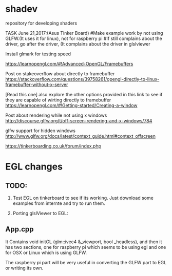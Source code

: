 # shadev
repository for developing shaders


TASK June 21,2017:(Asus Tinker Board)
#Make example work by not using GLFW.(It uses it for linux), not for raspberry pi
#If still complains about the driver, go after the driver, (It complains about the driver in glslviewer

Install glmark for testing speed


https://learnopengl.com/#!Advanced-OpenGL/Framebuffers

Post on stakeoverflow about directly to framebuffer
https://stackoverflow.com/questions/39758261/opengl-directly-to-linux-framebuffer-without-x-server

[Read this one] also explore the other options provided in this link to see if they are capable of wirting directly to framebuffer 
https://learnopengl.com/#!Getting-started/Creating-a-window

Post about rendering while not using x windows
http://discourse.glfw.org/t/off-screen-rendering-and-x-windows/784

glfw support for hidden windows
http://www.glfw.org/docs/latest/context_guide.html#context_offscreen


https://tinkerboarding.co.uk/forum/index.php



# EGL changes
## TODO:
1. Test EGL on tinkerboard to see if its working. Just download some examples from internte and try to run them.

2. Porting glslViewer to EGL:
## App.cpp
It Contains void initGL (glm::ivec4 &_viewport, bool _headless), and then it has two sections, one for raspberry pi which seems to be using egl and one for OSX or Linux which is using GLFW.

The raspberry pi part will be very useful in converting the GLFW part to EGL or writing its own.

